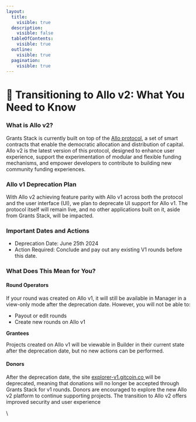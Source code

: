 ```yaml
---
layout:
  title:
    visible: true
  description:
    visible: false
  tableOfContents:
    visible: true
  outline:
    visible: true
  pagination:
    visible: true
---
```


# 🚨 Transitioning to Allo v2: What You Need to Know

### What is Allo v2?

Grants Stack is currently built on top of the [Allo protocol](https://docs.allo.gitcoin.co/#current-status), a set of smart contracts that enable the democratic allocation and distribution of capital. Allo v2 is the latest version of this protocol, designed to enhance user experience, support the experimentation of modular and flexible funding mechanisms, and empower developers to contribute to building new community funding experiences.

### **Allo v1 Deprecation Plan**

With Allo v2 achieving feature parity with Allo v1 across both the protocol and the user interface (UI), we plan to deprecate UI support for Allo v1. The protocol itself will remain live, and no other applications built on it, aside from Grants Stack, will be impacted.

### Important Dates and Actions

* Deprecation Date: June 25th 2024
* Action Required: Conclude and pay out any existing V1 rounds before this date.

### What Does This Mean for You?

#### **Round Operators**

If your round was created on Allo v1, it will still be available in Manager in a view-only mode after the deprecation date. However, you will not be able to:

* Payout or edit rounds
* Create new rounds on Allo v1

**Grantees**

Projects created on Allo v1 will be viewable in Builder in their current state after the deprecation date, but no new actions can be performed.

#### **Donors**

After the deprecation date, the site [explorer-v1.gitcoin.co ](http://explorer-v1.gitcoin.co)will be deprecated, meaning that donations will no longer be accepted through Grants Stack for v1 rounds. Donors are encouraged to explore the new Allo v2 platform to continue supporting projects. The transition to Allo v2 offers improved security and user experience

\

